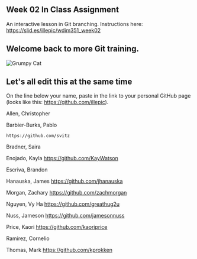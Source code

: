 ## Week 02 In Class Assignment

An interactive lesson in Git branching. Instructions here: https://slid.es/illepic/wdim351_week02

## Welcome back to more Git training.

![Grumpy Cat](https://dl.dropbox.com/u/115284/wdim351/week02/tard.jpg "Tard")

## Let's all edit this at the same time

On the line below your name, paste in the link to your personal GitHub page (looks like this: https://github.com/illepic).

Allen, Christopher

Barbier-Burks, Pablo

	https://github.com/svitz
	
Bradner, Saira

Enojado, Kayla
https://github.com/KayWatson

Escriva, Brandon

Hanauska, James
https://github.com/jhanauska

Morgan, Zachary
https://github.com/zachmorgan

Nguyen, Vy Ha
https://github.com/greathug2u

Nuss, Jameson
https://github.com/jamesonnuss

Price, Kaori
https://github.com/kaoriprice

Ramirez, Cornelio

Thomas, Mark
https://github.com/kprokken
